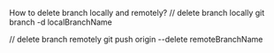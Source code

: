 How to delete branch locally and remotely?
// delete branch locally
git branch -d localBranchName

// delete branch remotely
git push origin --delete remoteBranchName
